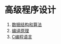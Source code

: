 # 高级程序设计

1. [数据结构和算法](./data-structures-andalgorithm/readme.md)
2. [编译原理](./compilers-principles/readme.md)
3. [C编程语言](./c-programming-language/readme.md)